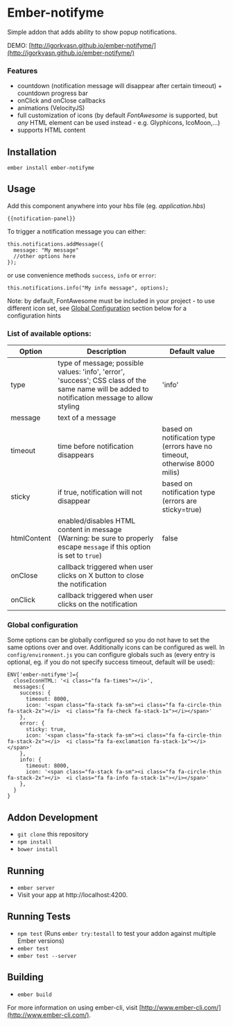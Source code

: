 # Ember-notifyme

Simple addon that adds ability to show popup notifications.

DEMO: [http://igorkvasn.github.io/ember-notifyme/](http://igorkvasn.github.io/ember-notifyme/)

### Features
- countdown (notification message will disappear after certain timeout) + countdown progress bar
- onClick and onClose callbacks
- animations (VelocityJS)
- full customization of icons (by default *FontAwesome* is supported, but *any* HTML element can be used instead - e.g. Glyphicons, IcoMoon,...)
- supports HTML content

## Installation

 `ember install ember-notifyme`

## Usage

Add this component anywhere into your hbs file (eg. _application.hbs_)
```
{{notification-panel}}
```

To trigger a notification message you can either:
```
this.notifications.addMessage({
  message: "My message"
  //other options here
});
```

or use convenience methods `success`, `info` or `error`:
```
this.notifications.info("My info message", options);
```
Note: by default, FontAwesome must be included in your project - to use different icon set, see [Global Configuration](https://github.com/IgorKvasn/ember-notifyme/blob/master/README.md#global-configuration) section below for a configuration hints

### List of available options:

| Option        | Description           | Default value  |
| ------------- |-------------| -----|
| type      | type of message; possible values: 'info', 'error', 'success'; CSS class of the same name will be added to notification message to allow styling | 'info' |
| message      | text of a message      |    |
| timeout | time before notification disappears      |    based on notification type (errors have no timeout, otherwise 8000 milis) |
| sticky | if true, notification will not disappear      |    based on notification type (errors are sticky=true) |
| htmlContent | enabled/disables HTML content in message (Warning: be sure to properly escape `message` if this option is set to `true`)    |   false |
| onClose | callback triggered when user clicks on X button to close the notification    |    |
| onClick | callback triggered when user clicks on the notification    |    |

### Global configuration

Some options can be globally configured so you do not have to set the same options over and over. Additionally icons can be configured as well.
In `config/environment.js` you can configure globals such as (every entry is optional, eg. if you do not specify success timeout, default will be used):
```
ENV['ember-notifyme']={
  closeIconHTML: '<i class="fa fa-times"></i>',
  messages:{
    success: {
      timeout: 8000,
      icon: '<span class="fa-stack fa-sm"><i class="fa fa-circle-thin fa-stack-2x"></i>  <i class="fa fa-check fa-stack-1x"></i></span>'
    },
    error: {
      sticky: true,
      icon: '<span class="fa-stack fa-sm"><i class="fa fa-circle-thin fa-stack-2x"></i>  <i class="fa fa-exclamation fa-stack-1x"></i></span>'
    },
    info: {
      timeout: 8000,
      icon: '<span class="fa-stack fa-sm"><i class="fa fa-circle-thin fa-stack-2x"></i>  <i class="fa fa-info fa-stack-1x"></i></span>'
    },
  }
}
```

## Addon Development

* `git clone` this repository
* `npm install`
* `bower install`

## Running

* `ember server`
* Visit your app at http://localhost:4200.

## Running Tests

* `npm test` (Runs `ember try:testall` to test your addon against multiple Ember versions)
* `ember test`
* `ember test --server`

## Building

* `ember build`

For more information on using ember-cli, visit [http://www.ember-cli.com/](http://www.ember-cli.com/).
